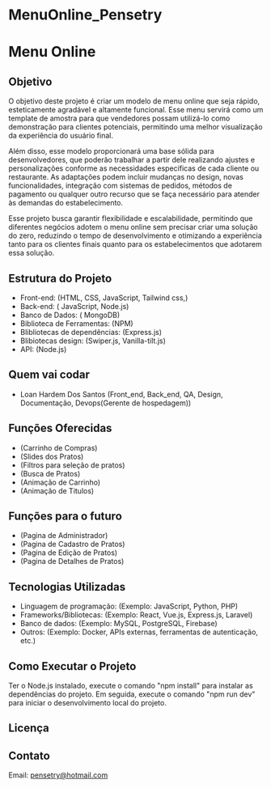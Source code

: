 # MenuOnline_Pensetry

# Menu Online

## Objetivo

O objetivo deste projeto é criar um modelo de menu online que seja rápido, esteticamente agradável e altamente funcional. Esse menu servirá como um template de amostra para que vendedores possam utilizá-lo como demonstração para clientes potenciais, permitindo uma melhor visualização da experiência do usuário final.

Além disso, esse modelo proporcionará uma base sólida para desenvolvedores, que poderão trabalhar a partir dele realizando ajustes e personalizações conforme as necessidades específicas de cada cliente ou restaurante. As adaptações podem incluir mudanças no design, novas funcionalidades, integração com sistemas de pedidos, métodos de pagamento ou qualquer outro recurso que se faça necessário para atender às demandas do estabelecimento.

Esse projeto busca garantir flexibilidade e escalabilidade, permitindo que diferentes negócios adotem o menu online sem precisar criar uma solução do zero, reduzindo o tempo de desenvolvimento e otimizando a experiência tanto para os clientes finais quanto para os estabelecimentos que adotarem essa solução.

## Estrutura do Projeto

- Front-end: (HTML, CSS, JavaScript, Tailwind css,)
- Back-end: ( JavaScript, Node.js)
- Banco de Dados: ( MongoDB)
- Biblioteca de Ferramentas: (NPM)
- Blibliotecas de dependências: (Express.js)
- Blibiotecas design: (Swiper.js, Vanilla-tilt.js)
- API: (Node.js)


## Quem vai codar

- Loan Hardem Dos Santos (Front_end, Back_end, QA, Design, Documentação, Devops(Gerente de hospedagem))

## Funções Oferecidas

- (Carrinho de Compras)
- (Slides dos Pratos)
- (Filtros para seleção de pratos)
- (Busca de Pratos)
- (Animação de Carrinho)
- (Animação de Titulos)   

## Funções para o futuro

- (Pagina de Administrador) 
- (Pagina de Cadastro de Pratos)
- (Pagina de Edição de Pratos)
- (Pagina de Detalhes de Pratos)

## Tecnologias Utilizadas

- Linguagem de programação: (Exemplo: JavaScript, Python, PHP)
- Frameworks/Bibliotecas: (Exemplo: React, Vue.js, Express.js, Laravel)
- Banco de dados: (Exemplo: MySQL, PostgreSQL, Firebase)
- Outros: (Exemplo: Docker, APIs externas, ferramentas de autenticação, etc.)

## Como Executar o Projeto

Ter o Node.js instalado, execute o comando "npm install" para instalar as dependências do projeto. Em seguida, execute o comando "npm run dev" para iniciar o desenvolvimento local do projeto.

## Licença

## Contato  

Email: pensetry@hotmail.com